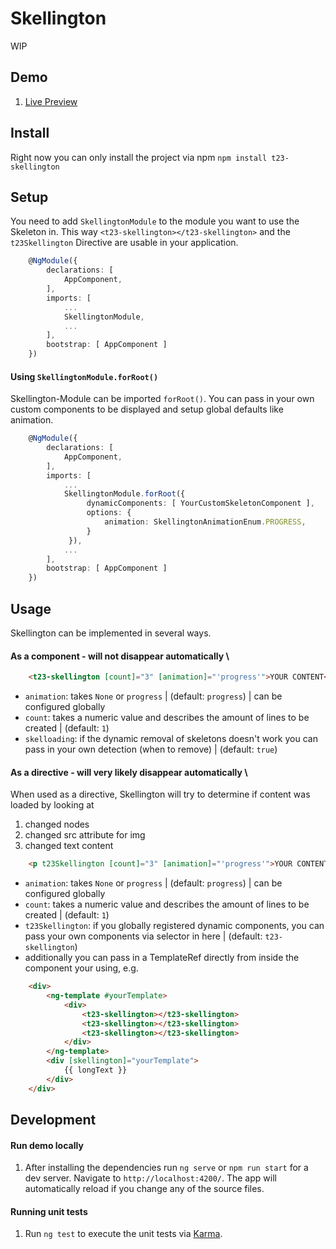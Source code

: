 # Skellington

WIP

## Demo
1. [Live Preview](https://skellington-mxaqc.ondigitalocean.app/)

## Install
Right now you can only install the project via npm
```npm install t23-skellington``` 

## Setup
You need to add ``SkellingtonModule`` to the module you want to use the Skeleton in. 
This way ``<t23-skellington></t23-skellington>`` and the ``t23Skellington`` Directive are usable in your application.

```typescript 
    @NgModule({
        declarations: [
            AppComponent,
        ],
        imports: [
            ...
            SkellingtonModule,
            ...
        ],
        bootstrap: [ AppComponent ]
    })
```

#### Using ```SkellingtonModule.forRoot()```
Skellington-Module can be imported ``forRoot()``.
You can pass in your own custom components to be displayed and setup global defaults like animation.

```typescript 
    @NgModule({
        declarations: [
            AppComponent,
        ],
        imports: [
            ...
            SkellingtonModule.forRoot({
                 dynamicComponents: [ YourCustomSkeletonComponent ],
                 options: {
                     animation: SkellingtonAnimationEnum.PROGRESS,
                 }
             }),
            ...
        ],
        bootstrap: [ AppComponent ]
    })
```

## Usage

Skellington can be implemented in several ways.

#### As a component - will not disappear automatically \
```html
    <t23-skellington [count]="3" [animation]="'progress'">YOUR CONTENT</t23-skellington>
```
- ``animation``: takes ``None`` or ``progress`` | (default: `progress`) | can be configured globally
- ``count``: takes a numeric value and describes the amount of lines to be created | (default: `1`)
- ``skelloading``: if the dynamic removal of skeletons doesn't work you can pass in your own detection (when to remove) | (default: `true`)
#### As a directive - will very likely disappear automatically \
When used as a directive, Skellington will try to determine if content was loaded by looking at 
1. changed nodes
1. changed src attribute for img
1. changed text content
```html
    <p t23Skellington [count]="3" [animation]="'progress'">YOUR CONTENT</div>
```
- ``animation``: takes ``None`` or ``progress`` | (default: `progress`) | can be configured globally
- ``count``: takes a numeric value and describes the amount of lines to be created | (default: `1`)
- ``t23Skellington``: if you globally registered dynamic components, you can pass your own components via selector in here | (default: `t23-skellington`)
- additionally you can pass in a TemplateRef directly from inside the component your using, e.g.
```html
    <div>
        <ng-template #yourTemplate>
            <div>
                <t23-skellington></t23-skellington>
                <t23-skellington></t23-skellington>
                <t23-skellington></t23-skellington>
            </div>
        </ng-template>
        <div [skellington]="yourTemplate">
            {{ longText }}
        </div>
    </div>
```

## Development

#### Run demo locally
1. After installing the dependencies run `ng serve` or `npm run start` for a dev server.
Navigate to `http://localhost:4200/`. 
The app will automatically reload if you change any of the source files.

#### Running unit tests
1. Run `ng test` to execute the unit tests via [Karma](https://karma-runner.github.io).
